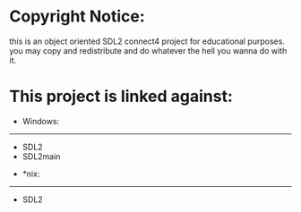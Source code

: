 Copyright Notice:
==================
this is an object oriented SDL2 connect4 project for educational purposes. you may copy and redistribute and do whatever the hell you wanna do with it.

This project is linked against:
===============================
* Windows:
----------
- SDL2
- SDL2main

* *nix:
-------
- SDL2
